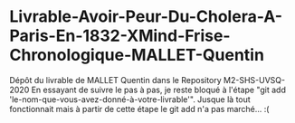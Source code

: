 # Livrable-Avoir-Peur-Du-Cholera-A-Paris-En-1832-XMind-Frise-Chronologique-MALLET-Quentin
Dépôt du livrable de MALLET Quentin dans le Repository M2-SHS-UVSQ-2020
En essayant de suivre le pas à pas, je reste bloqué à l'étape "git add 'le-nom-que-vous-avez-donné-à-votre-livrable'". Jusque là tout fonctionnait mais à partir de cette étape le git add n'a pas marché... :(
